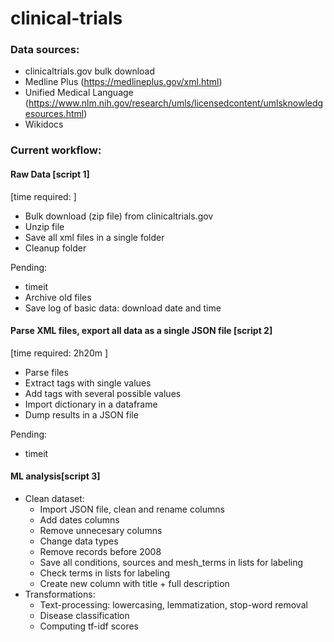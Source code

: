 # clinical-trials


### Data sources:
- clinicaltrials.gov bulk download
- Medline Plus (https://medlineplus.gov/xml.html)
- Unified Medical Language (https://www.nlm.nih.gov/research/umls/licensedcontent/umlsknowledgesources.html)
- Wikidocs


### Current workflow: 

#### Raw Data  [script 1]
[time required:  ]
- Bulk download (zip file) from clinicaltrials.gov
- Unzip file
- Save all xml files in a single folder
- Cleanup folder

Pending: 
- timeit
- Archive old files
- Save log of basic data: download date and time

#### Parse XML files, export all data as a single JSON file [script 2]
[time required: 2h20m ]
- Parse files
- Extract tags with single values
- Add tags with several possible values
- Import dictionary in a dataframe
- Dump results in a JSON file

Pending:
- timeit

#### ML analysis[script 3]
- Clean dataset:
	- Import JSON file, clean and rename columns
	- Add dates columns
	- Remove unnecesary columns
	- Change data types
	- Remove records before 2008
	- Save all conditions, sources and mesh_terms in lists for labeling
	- Check terms in lists for labeling
	- Create new column with title + full description
- Transformations: 
	- Text-processing: lowercasing, lemmatization, stop-word removal
	- Disease classification 
	- Computing tf-idf scores

